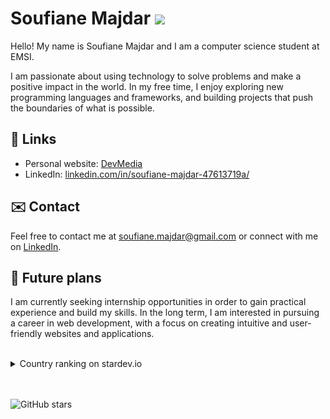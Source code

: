 <h1>Soufiane Majdar <img src="https://img.icons8.com/external-tal-revivo-filled-tal-revivo/24/null/external-github-a-web-based-hosting-service-for-version-control-logo-filled-tal-revivo.png"/></h1>


<p>Hello! My name is Soufiane Majdar and I am a computer science student at EMSI.</p>

<p>I am passionate about using technology to solve problems and make a positive impact in the world. In my free time, I enjoy exploring new programming languages and frameworks, and building projects that push the boundaries of what is possible.</p>




<h2>🔗 Links</h2>

<ul>
  <li>Personal website: <a href="https://devmedia.up.railway.app" target="_new">DevMedia</a></li>
  <li>LinkedIn: <a href="https://www.linkedin.com/in/soufiane-majdar-47613719a/" target="_new">linkedin.com/in/soufiane-majdar-47613719a/</a></li>
</ul>


<h2>✉️ Contact</h2>
<p>Feel free to contact me at <a href="mailto:soufiane.majdar@gmail.com" target="_new">soufiane.majdar@gmail.com</a> or connect with me on <a href="https://www.linkedin.com/in/soufiane-majdar-47613719a/" target="_new">LinkedIn</a>.</p>

<h2>📅 Future plans</h2>
<p>I am currently seeking internship opportunities in order to gain practical experience and build my skills. In the long term, I am interested in pursuing a career in web development, with a focus on creating intuitive and user-friendly websites and applications.</p>



<br>

<details>
<summary>Country ranking on stardev.io</summary>
<a href="https://stardev.io/developers/Soufiane-Majdar"><img alt="Check out Soufiane-Majdar&apos;s profile on stardev.io" src="https://stardev.io/developers/Soufiane-Majdar/badge/languages/country.svg" /></a>

</details>


<br />
<br />
<p><img src="https://img.shields.io/github/stars/Soufiane-Majdar?style=social" alt="GitHub stars"></p>
